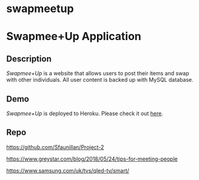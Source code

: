 # swapmeetup

# Swapmee+Up Application

## Description

*Swapmee+Up* is a website that allows users to post their items and swap with other individuals. All user content is backed up with MySQL database.


## Demo
	
*Swapmee+Up* is deployed to Heroku. Please check it out [here](https://Swapmee+Up.herokuapp.com
).

## Repo
https://github.com/Sfaunillan/Project-2


https://www.greystar.com/blog/2018/05/24/tips-for-meeting-people

https://www.samsung.com/uk/tvs/qled-tv/smart/